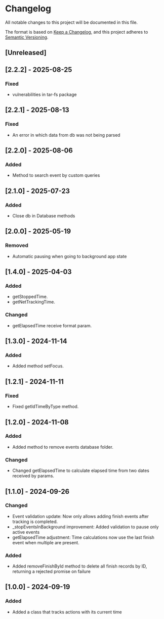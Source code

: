 # Changelog

All notable changes to this project will be documented in this file.

The format is based on [Keep a Changelog](https://keepachangelog.com/en/1.0.0/),
and this project adheres to [Semantic Versioning](https://semver.org/spec/v2.0.0.html).

## [Unreleased]

## [2.2.2] - 2025-08-25

### Fixed

- vulnerabilities in tar-fs package

## [2.2.1] - 2025-08-13

### Fixed

- An error in which data from db was not being parsed

## [2.2.0] - 2025-08-06

### Added

- Method to search event by custom queries

## [2.1.0] - 2025-07-23

### Added

- Close db in Database methods

## [2.0.0] - 2025-05-19

### Removed

- Automatic pausing when going to background app state

## [1.4.0] - 2025-04-03

### Added

- getStoppedTime.
- getNetTrackingTime.

### Changed

- getElapsedTime receive format param.

## [1.3.0] - 2024-11-14

### Added

- Added method setFocus.

## [1.2.1] - 2024-11-11

### Fixed

- Fixed getIdTimeByType method.

## [1.2.0] - 2024-11-08

### Added

- Added method to remove events database folder.

### Changed

- Changed getElapsedTime to calculate elapsed time from two dates received by params.

## [1.1.0] - 2024-09-26

### Changed

- Event validation update: Now only allows adding finish events after tracking is completed.
- \_stopEventsInBackground improvement: Added validation to pause only active events
- getElapsedTime adjustment: Time calculations now use the last finish event when multiple are present.

### Added

- Added removeFinishById method to delete all finish records by ID, returning a rejected promise on failure

## [1.0.0] - 2024-09-19

### Added

- Added a class that tracks actions with its current time
